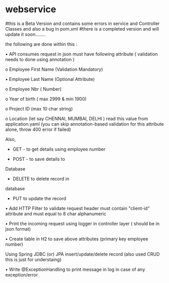 # webservice

#this is a Beta Version and contains some errors in service and Controller Classes and also a bug in pom.xml 
#there is a completed version and will update it soon........



the following are done within this :

• API consumes request in json must have following attribute ( validation needs to done using annotation )

o Employee First Name (Validation Mandatory)

• Employee Last Name (Optional Attribute)

o Employee Nbr ( Number)

o Year of birth ( max 2999 & min 1900)

o Project ID (max 10 char string)

o Location (let say CHENNAI, MUMBAI, DELHI ) read this value from application.yaml (you can skip annotation-based validation for this attribute alone, throw 400 error if failed)

Also,

* GET - to get details using employee number

* POST - to save details to

Database

* DELETE to delete record in

database 
* PUT to update the record

• Add HTTP Filter to validate request header must contain "client-id" attribute and must equal to 8 char alphanumeric 

• Print the incoming request using logger in controller layer ( should be in json format)

• Create table in H2 to save above attributes (primary key employee number)

Using Spring JDBC (or) JPA insert/update/delete record (also used CRUD this is just for understaing)

• Write @ExceptionHandling to print message in log in case of any exception/error



